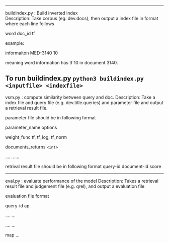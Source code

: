 -------------------------------------------------------------
buildindex.py : Build inverted index  
Description: 
Take corpus (eg. dev.docs), then output a index file in format
where each line follows

word doc_id tf  

example:  


informaiton MED-3140 10  


meaning word information has tf 10 in document 3140.

To run buildindex.py 
`python3 buildindex.py <inputfile> <indexfile>`
---------------------------------------------------------------
vsm.py : compute similarity between query and doc.
Description:
Take a index file and query file (e.g. dev.title.queries) and parameter file
and output a retrieval result file.

parameter file should be in following format  

parameter_name        options   

weight_func        tf, tf_log, tf_norm  

documents_returns      `<int>`  

.....                   .....  


retrival result file should be in following format
query-id document-id score

-----------------------------------------------------------------
eval.py : evaluate performance of the model
Description: 
Takes a retrieval result file and judgement file (e.g. qrel), and output a evaluation file

evaluation file format

query-id ap  

....     ...  

....     ...  

map ...




